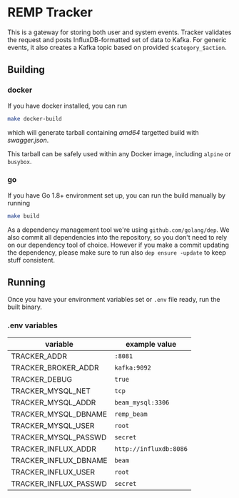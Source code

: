 # REMP Tracker

This is a gateway for storing both user and system events. Tracker validates the request and posts InfluxDB-formatted
set of data to Kafka. For generic events, it also creates a Kafka topic based on provided `$category_$action`.

## Building

### docker

If you have docker installed, you can run

```bash
make docker-build
``` 

which will generate tarball containing *amd64* targetted
build with *swagger.json*.

This tarball can be safely used within any Docker image, including `alpine` or `busybox`.

### go

If you have Go 1.8+ environment set up, you can run the build manually by running

```bash
make build
```

As a dependency management tool we're using `github.com/golang/dep`. We also commit all dependencies into the
repository, so you don't need to rely on our dependency tool of choice. However if you make a commit updating
the dependency, please make sure to run also `dep ensure -update` to keep stuff consistent.

## Running

Once you have your environment variables set or `.env` file ready, run the built binary.

### .env variables

variable|example value
--- | ---
TRACKER_ADDR|`:8081`
TRACKER_BROKER_ADDR|`kafka:9092`
TRACKER_DEBUG|`true`
TRACKER_MYSQL_NET|`tcp`
TRACKER_MYSQL_ADDR|`beam_mysql:3306`
TRACKER_MYSQL_DBNAME|`remp_beam`
TRACKER_MYSQL_USER|`root`
TRACKER_MYSQL_PASSWD|`secret`
TRACKER_INFLUX_ADDR|`http://influxdb:8086`
TRACKER_INFLUX_DBNAME|`beam`
TRACKER_INFLUX_USER|`root`
TRACKER_INFLUX_PASSWD|`secret`
